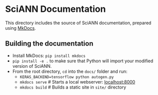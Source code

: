 # SciANN Documentation

This directory includes the source of SciANN documentation, prepared using [MkDocs](http://mkdocs.org).

## Building the documentation

- Install MkDocs: `pip install mkdocs`
- `pip install -e .` to make sure that Python will import your modified version of SciANN.
- From the root directory, `cd` into the `docs/` folder and run:
    - `KERAS_BACKEND=tensorflow python autogen.py`
    - `mkdocs serve`    # Starts a local webserver:  [localhost:8000](http://localhost:8000)
    - `mkdocs build`    # Builds a static site in `site/` directory
